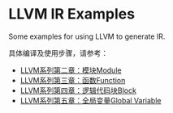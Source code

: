 # LLVM IR Examples

Some examples for using LLVM to generate IR.

具体编译及使用步骤，请参考：

- [LLVM系列第二章：模块Module](https://blog.csdn.net/Zhanglin_Wu/article/details/125230696)
- [LLVM系列第三章：函数Function](https://blog.csdn.net/Zhanglin_Wu/article/details/125241486)
- [LLVM系列第四章：逻辑代码块Block](https://blog.csdn.net/Zhanglin_Wu/article/details/125246123)
- [LLVM系列第五章：全局变量Global Variable](https://blog.csdn.net/zhanglin_wu/category_11835780.html)
